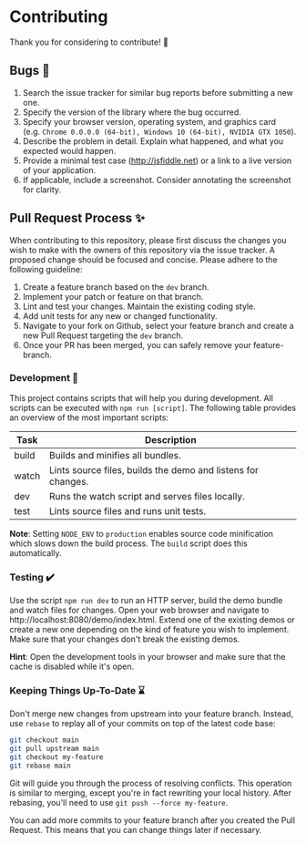 # Contributing

Thank you for considering to contribute! :speech_balloon:


## Bugs :bug:

1. Search the issue tracker for similar bug reports before submitting a new one.
2. Specify the version of the library where the bug occurred.
3. Specify your browser version, operating system, and graphics card  
   (e.g. `Chrome 0.0.0.0 (64-bit), Windows 10 (64-bit), NVIDIA GTX 1050`).
4. Describe the problem in detail. Explain what happened, and what you expected would happen.
5. Provide a minimal test case (http://jsfiddle.net) or a link to a live version of your application.
6. If applicable, include a screenshot. Consider annotating the screenshot for clarity.


## Pull Request Process :sparkles:

When contributing to this repository, please first discuss the changes you wish to make with the owners of this repository via the issue tracker.
A proposed change should be focused and concise. Please adhere to the following guideline:

1. Create a feature branch based on the `dev` branch.
2. Implement your patch or feature on that branch.
3. Lint and test your changes. Maintain the existing coding style.
3. Add unit tests for any new or changed functionality.
3. Navigate to your fork on Github, select your feature branch and create a new Pull Request targeting the `dev` branch.
4. Once your PR has been merged, you can safely remove your feature-branch.


### Development :wrench:

This project contains scripts that will help you during development. All scripts can be executed with `npm run [script]`.
The following table provides an overview of the most important scripts:

| Task  | Description                                                  |
|-------|--------------------------------------------------------------|
| build | Builds and minifies all bundles.                             |
| watch | Lints source files, builds the demo and listens for changes. |
| dev   | Runs the watch script and serves files locally.              |
| test  | Lints source files and runs unit tests.                      |

__Note__: Setting `NODE_ENV` to `production` enables source code minification which slows down the build process. The `build` script does this automatically.


### Testing :heavy_check_mark:

Use the script `npm run dev` to run an HTTP server, build the demo bundle and watch files for changes. Open your web browser and navigate to http://localhost:8080/demo/index.html. Extend one of the existing demos or create a new one depending on the kind of feature you wish to implement. Make sure that your changes don't break the existing demos.

__Hint__: Open the development tools in your browser and make sure that the cache is disabled while it's open.


### Keeping Things Up-To-Date :hourglass:

Don't merge new changes from upstream into your feature branch.
Instead, use `rebase` to replay all of your commits on top of the latest code base:

```sh
git checkout main
git pull upstream main
git checkout my-feature
git rebase main
```

Git will guide you through the process of resolving conflicts.
This operation is similar to merging, except you're in fact rewriting your local history.
After rebasing, you'll need to use `git push --force my-feature`.

You can add more commits to your feature branch after you created the Pull Request.
This means that you can change things later if necessary.
